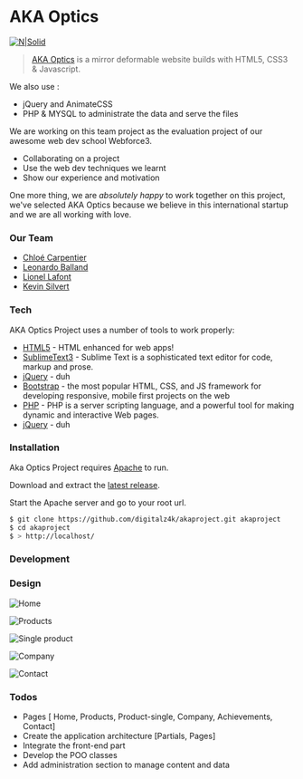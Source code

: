 # AKA Optics

[![N|Solid](http://www.cominjob.com/media/logo-4505.png)](http://www.wf3.fr/)

> [AKA Optics](http://www.akaoptics.com/) is a mirror deformable website builds with HTML5, CSS3 & Javascript.

We also use :
  - jQuery and AnimateCSS
  - PHP & MYSQL to administrate the data and serve the files

We are working on this team project as the evaluation project of our awesome web dev school Webforce3.

- Collaborating on a project
- Use the web dev techniques we learnt
- Show our experience and motivation

One more thing, we are *absolutely happy* to work together on this project, we've selected AKA Optics because we believe in this international startup and we are all working with love.

### Our Team
* [Chloé Carpentier]
* [Leonardo Balland]
* [Lionel Lafont]
* [Kevin Silvert]

### Tech

AKA Optics Project uses a number of tools to work properly:

* [HTML5] - HTML enhanced for web apps!
* [SublimeText3] - Sublime Text is a sophisticated text editor for code, markup and prose.
* [jQuery] - duh
* [Bootstrap] - the most popular HTML, CSS, and JS framework for developing responsive, mobile first projects on the web
* [PHP] - PHP is a server scripting language, and a powerful tool for making dynamic and interactive Web pages.
* [jQuery] - duh

### Installation

Aka Optics Project requires [Apache](https://www.apache.org/) to run.

Download and extract the [latest release](https://github.com/digitalz4k/akaproject).

Start the Apache server and go to your root url.

```sh
$ git clone https://github.com/digitalz4k/akaproject.git akaproject
$ cd akaproject
$ > http://localhost/
```

### Development

### Design
![Home](https://akaproject-sexypanda.c9users.io/src/page_home.jpg)

![Products](https://akaproject-sexypanda.c9users.io/src/page_products.jpg)

![Single product](https://akaproject-sexypanda.c9users.io/src/page_product-single.jpg)

![Company](https://akaproject-sexypanda.c9users.io/src/page_company.jpg)

![Contact](https://akaproject-sexypanda.c9users.io/src/page_contact.jpg)

### Todos
 - Pages [ Home, Products, Product-single, Company, Achievements, Contact]
 - Create the application architecture [Partials, Pages]
 - Integrate the front-end part
 - Develop the POO classes
 - Add administration section to manage content and data

[//]: # (These are reference links used in the body of this note and get stripped out when the markdown processor does its job. There is no need to format nicely because it shouldn't be seen. Thanks SO - http://stackoverflow.com/questions/4823468/store-comments-in-markdown-syntax)


   [Lionel Lafont]: <https://twitter.com/LafontLft>
   [Leonardo Balland]: <https://twitter.com/leonardoballand>
   [Chloé Carpentier]: <https://github.com/chlooe>
   [Kevin Silvert]: <mailto:kevin.silvert@hotmail.fr>
   [SublimeText3]: <https://www.sublimetext.com/>
   [jQuery]: <http://jquery.com>
   [html5]: <http://www.w3schools.com/html/html5_intro.asp>
   [php]: <http://www.w3schools.com/php/>
   [Bootstrap]: <http://getbootstrap.com/>
